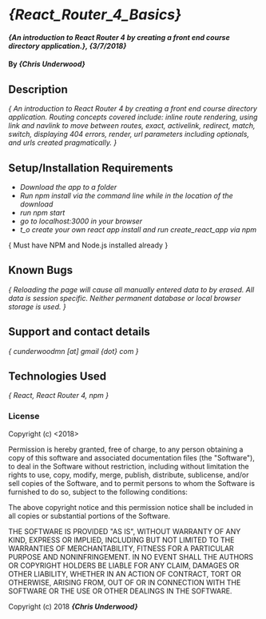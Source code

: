 # _{React_Router_4_Basics}_

#### _{An introduction to React Router 4 by creating a front end course directory application.}, {3/7/2018}_

#### By _**{Chris Underwood}**_

## Description

_{ An introduction to React Router 4 by creating a front end course directory application. Routing concepts covered include: inline route rendering, using link and navlink to move between routes, exact, activelink, redirect, match, switch, displaying 404 errors, render, url parameters including optionals, and urls created pragmatically. }_

## Setup/Installation Requirements

* _Download the app to a folder_
* _Run npm install via the command line while in the location of the download_
* _run npm start_
* _go to localhost:3000 in your browser_
* _t_o create your own react app install and run create_react_app via npm_

{ Must have NPM and Node.js installed already }

## Known Bugs

_{ Reloading the page will cause all manually entered data to by erased. All data is session specific. Neither permanent database or local browser storage is used.  }_

## Support and contact details

_{ cunderwoodmn [at] gmail {dot} com }_

## Technologies Used

_{ React, React Router 4, npm }_

### License

Copyright (c) <2018> <Chris Underwood>

Permission is hereby granted, free of charge, to any person obtaining a copy of this software and associated documentation files (the "Software"), to deal in the Software without restriction, including without limitation the rights to use, copy, modify, merge, publish, distribute, sublicense, and/or sell copies of the Software, and to permit persons to whom the Software is furnished to do so, subject to the following conditions:

The above copyright notice and this permission notice shall be included in all copies or substantial portions of the Software.

THE SOFTWARE IS PROVIDED "AS IS", WITHOUT WARRANTY OF ANY KIND, EXPRESS OR IMPLIED, INCLUDING BUT NOT LIMITED TO THE WARRANTIES OF MERCHANTABILITY, FITNESS FOR A PARTICULAR PURPOSE AND NONINFRINGEMENT. IN NO EVENT SHALL THE AUTHORS OR COPYRIGHT HOLDERS BE LIABLE FOR ANY CLAIM, DAMAGES OR OTHER LIABILITY, WHETHER IN AN ACTION OF CONTRACT, TORT OR OTHERWISE, ARISING FROM, OUT OF OR IN CONNECTION WITH THE SOFTWARE OR THE USE OR OTHER DEALINGS IN THE SOFTWARE.

Copyright (c) 2018 **_{Chris Underwood}_**
